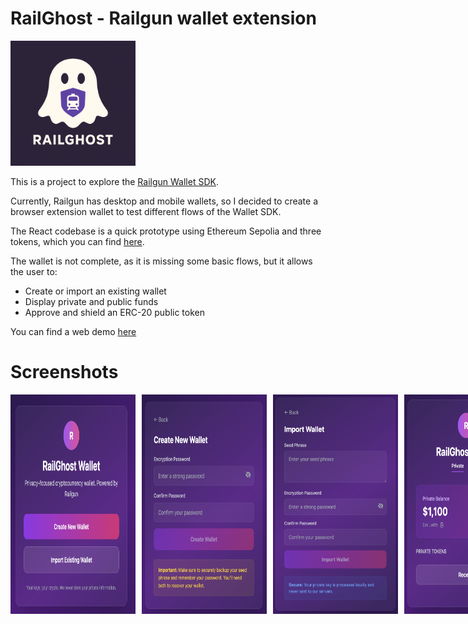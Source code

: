 # RailGhost - Railgun wallet extension

<img src="public/railghost.png" alt="RailGhost Image" width="200" />

This is a project to explore the [Railgun Wallet SDK](https://github.com/Railgun-Community/wallet).

Currently, Railgun has desktop and mobile wallets, so I decided to create a browser extension wallet to test different flows of the Wallet SDK.

The React codebase is a quick prototype using Ethereum Sepolia and three tokens, which you can find [here](./src/contexts/WalletContext.tsx).

The wallet is not complete, as it is missing some basic flows, but it allows the user to:
- Create or import an existing wallet
- Display private and public funds
- Approve and shield an ERC-20 public token

You can find a web demo [here](https://railghost-railgun-wallet-extension-l8it6bws4.vercel.app)

# Screenshots

<div style="display: flex; gap: 10px;">
  <img src="./public/setup.png" alt="Setup" width="200" />
  <img src="./public/new.png" alt="New" width="200" />
  <img src="./public/import.png" alt="Import" width="200" />
  <img src="./public/private.png" alt="Private" width="200" />
  <img src="./public/public.png" alt="Public" width="200" />
  <img src="./public/approve.png" alt="Approve" width="200" />
  <img src="./public/not-approved.png" alt="NotApproved" width="200" />
</div>
